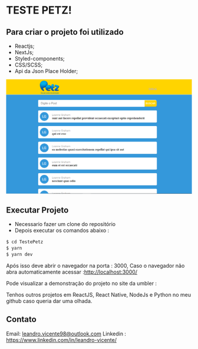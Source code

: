 # TESTE PETZ!


## Para criar o projeto foi utilizado

- Reactjs;
- NextJs;
- Styled-components;
- CSS/SCSS;
- Api da Json Place Holder;

![The file explorer is accessible using the button in left corner of the navigation bar. You can create a new file by clicking the **New file** button in the file explorer. You can also create folders by clicking the **New folder** button.](https://github.com/leandrovicente/TestePetz/blob/master/prints/1.PNG?raw=true)




## Executar Projeto

- Necessario fazer um clone do  repositório
- Depois executar os comandos abaixo :
```sh
$ cd TestePetz
$ yarn
$ yarn dev
```

Após isso deve abrir o navegador na porta : 3000,
Caso o navegador não abra automaticamente acessar :[http://localhost:3000/](http://localhost:3000/)

Pode visualizar a demonstração do projeto no site da umbler :

Tenhos outros projetos em ReactJS, React Native, NodeJs e Python no meu github caso queria dar uma olhada.


## Contato
Email: leandro.vicente98@outlook.com
Linkedin : https://www.linkedin.com/in/leandro-vicente/



